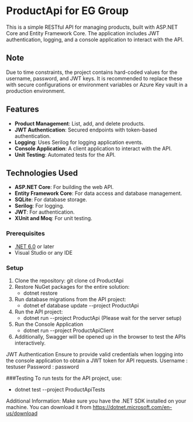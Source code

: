 # ProductApi for EG Group

This is a simple RESTful API for managing products, built with ASP.NET Core and Entity Framework Core. The application includes JWT authentication, logging, and a console application to interact with the API.

## Note
Due to time constraints, the project contains hard-coded values for the username, password, and JWT keys. It is recommended to replace these with secure configurations or environment variables or Azure Key vault in a production environment.

## Features

- **Product Management**: List, add, and delete products.
- **JWT Authentication**: Secured endpoints with token-based authentication.
- **Logging**: Uses Serilog for logging application events.
- **Console Application**: A client application to interact with the API.
- **Unit Testing**: Automated tests for the API.

## Technologies Used

- **ASP.NET Core**: For building the web API.
- **Entity Framework Core**: For data access and database management.
- **SQLite**: For database storage.
- **Serilog**: For logging.
- **JWT**: For authentication.
- **XUnit and Moq**: For unit testing.

### Prerequisites

- [.NET 6.0](https://dotnet.microsoft.com/download/dotnet/6.0) or later
- Visual Studio or any IDE

### Setup
1. Clone the repository:
       git clone <repository-url>
       cd ProductApi
2. Restore NuGet packages for the entire solution:
    - dotnet restore
4. Run database migrations from the API project:
    -  dotnet ef database update --project ProductApi
5. Run the API project:
    -  dotnet run --project ProductApi (Please wait for the server setup)
6. Run the Console Application
    -  dotnet run --project ProductApiClient
7. Additionally, Swagger will be opened up in the browser to test the APIs interactively.
   
JWT Authentication
Ensure to provide valid credentials when logging into the console application to obtain a JWT token for API requests.
Username : testuser
Password : password
      
###Testing
To run tests for the API project, use:
  - dotnet test --project ProductApiTests

Additional Information:
  Make sure you have the .NET SDK installed on your machine. You can download it from https://dotnet.microsoft.com/en-us/download
